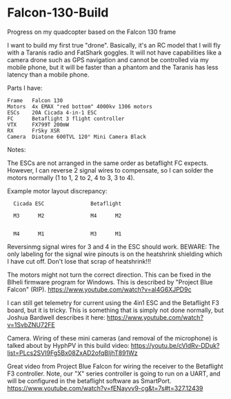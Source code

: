 # Falcon-130-Build
Progress on my quadcopter based on the Falcon 130 frame

I want to build my first true "drone".  Basically, it's an RC model that I will fly with a Taranis radio and FatShark goggles.  It will not have capabilities like a camera drone such as GPS navigation and cannot be controlled via my mobile phone, but it will be faster than a phantom and the Taranis has less latency than a mobile phone.

Parts I have:

    Frame   Falcon 130
    Motors  4x EMAX "red bottom" 4000kv 1306 motors
    ESCs    20A Cicada 4-in-1 ESC
    FC      Betaflight 3 flight controller
    VTX     FX799T 200mW 
    RX      FrSky XSR
    Camera  Diatone 600TVL 120° Mini Camera Black

Notes:

The ESCs are not arranged in the same order as betaflight FC expects.  However, I can reverse 2 signal wires to compensate, so I can solder the motors normally (1 to 1, 2 to 2, 4 to 3, 3 to 4).

Example motor layout discrepancy:

      Cicada ESC               Betaflight
      
      M3      M2               M4      M2
      
      
      M4      M1               M3      M1
      
Reversinmg signal wires for 3 and 4 in the ESC should work.  BEWARE: The only labeling for the signal wire pinouts is on the heatshrink shielding which I have cut off.  Don't lose that scrap of heatshrink!!!


The motors might not turn the correct direction.  This can be fixed in the Blheli firmware program for Windows.  This is described by "Project Blue Falcon" (RIP).
https://www.youtube.com/watch?v=al4G6XJPD9c

I can still get telemetry for current using the 4in1 ESC and the Betaflight F3 board, but it is tricky.  This is something that is simply not done normally, but Joshua Bardwell describes it here:
https://www.youtube.com/watch?v=1SvbZNU72FE

Camera.  Wiring of these mini cameras (and removal of the microphone) is talked about by HyphPV in this build video:
https://youtu.be/cVldRv-DDuk?list=PLcs2SVI9Fg5Bx08ZxAD2ofqBIjhT891Wz

Great video from Project Blue Falcon for wiring the receiver to the Betaflight F3 controller.  Note, our "X" series controller is going to run on a UART, and will be configured in the betaflight software as SmartPort.
https://www.youtube.com/watch?v=fENayvv9-cg&t=7s#t=327.12439
